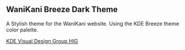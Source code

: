 WaniKani Breeze Dark Theme
--------------------------

A Stylish theme for the WaniKani website.
Using the KDE Breeze theme color palette.

[KDE Visual Design Group HIG](https://community.kde.org/KDE_Visual_Design_Group/HIG/Color)

